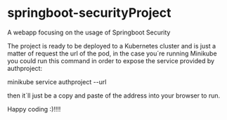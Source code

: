 # springboot-securityProject
A webapp focusing on the usage of Springboot Security

The project is ready to be deployed to a Kubernetes cluster and is just a matter of request the url of the pod, in the case you´re running Minikube you could run this command in order to expose the service provided by authproject:

minikube service authproject --url

then it´ll just be a copy and paste of the address into your browser to run.

Happy coding :)!!!!
